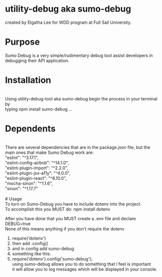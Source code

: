 # utility-debug aka sumo-debug
created by Elgatha Lee for WDD program at Full Sail University.<br>


# Purpose<br>
Sumo Debug is a very simple/rudimentary debug tool assist developers in debugging their API application.

# Installation
<br>
Using utility-debug-tool aka sumo-debug begin the process in your terminal by<br>
typing npm install sumo-debug ...<br>

# Dependents
<br>
There are several dependencies that are in the package.json file, but the main ones that make Sumo Debug work are:<br>
"eslint": "^3.17.1",<br>
"eslint-config-airbnb": "^14.1.0",<br>
"eslint-plugin-import": "^2.2.0",<br>
"eslint-plugin-jsx-a11y": "^4.0.0",<br>
"eslint-plugin-react": "^6.10.0",<br>
"mocha-sinon": "^1.1.6",<br>
"sinon": "^1.17.7"<br>
<br>
# Usage
<br>
To turn on Sumo-Debug you have to include dotenv into the project.<br>
To accomplish this you MUST do: npm install dotenv<br>

After you have done that you MUST create a .env file and declare DEBUG=true<br>
None of this means anything if you don't require the dotenv<br>
  1. require('dotenv')<br>
  2. then add .config()<br>
  3. and in config add sumo-debug<br>
  4. something like this:<br>
  5. require('dotenv').config('sumo-debug');<br>
using sumo-debug allows you to do something that I feel is important<br>
it will allow you to log messages which will be displayed in your console.<br>
